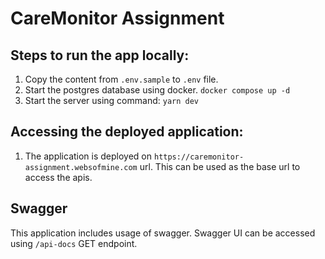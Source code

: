 # CareMonitor Assignment

## Steps to run the app locally:
1. Copy the content from `.env.sample` to `.env` file. <br>
2. Start the postgres database using docker. `docker compose up -d`
3. Start the server using command: `yarn dev`

## Accessing the deployed application:
1. The application is deployed on `https://caremonitor-assignment.websofmine.com` url. This can be used as the base url to access the apis.


## Swagger
This application includes usage of swagger. Swagger UI can be accessed using `/api-docs` GET endpoint.
